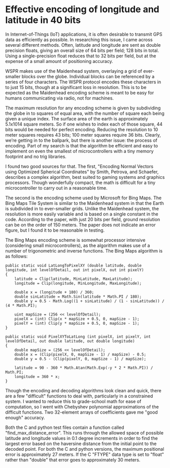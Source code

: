 # Effective encoding of longitude and latitude in 40 bits

In Internet-of-Things (IoT) applications, it is often desirable to transmit GPS data as efficiently as possible. In
researching this issue, I came across several different methods. Often, latitude and longitude are sent as double 
precision floats, giving an overall size of 64 bits per field; 128 bits in total. Using a single-precision float
reduces that to 32 bits per field, but at the expense of a small amount of positioning accuracy.

WSPR makes use of the Maidenhead system, overlaying a grid of ever-smaller blocks over the globe. Individual
blocks can be referenced by a series of four characters. The WSPR protocol encodes these characters in to just
15 bits, though at a significant loss in resolution. This is to be expected as the Maidenhead encoding scheme is
meant to be easy for humans communicating via radio, not for machines.

The maximum resolution for any encoding scheme is given by subdividing the globe in to squares of equal area, with 
the number of square each being given a unique index. The surface area of the earth is approximately 5.1x1014 square 
meters. So if one wishes to index each of those square, 44 bits would be needed for perfect encoding. Reducing the
resolution to 10 meter squares requires 43 bits; 100 meter squares require 36 bits. Clearly, we’re getting in to the 
ballpark, but there is another issue: the process of encoding. Part of my search is that the algorithm be efficient
and easy to implement on even the smallest of microcontrollers with a tiny memory footprint and no trig libraries.

I found two good sources for that. The first, "Encoding Normal Vectors using Optimized Spherical Coordinates" by 
Smith, Petrova, and Schaefer, describes a complex algorithm, best suited to gaming systems and graphics processors. 
Though wonderfully compact, the math is difficult for a tiny microcontroller to carry out in a reasonable time.

The second is the encoding scheme used by Microsoft for Bing Maps. The Bing Maps Tile System is similar to the
Maidenhead system in that the Earth is subdivided in to ever-smaller grids. Unlike the Maidenhead system, the
resolution is more easily variable and is based on a single constant in the code. According to the paper, with just 20
bits per field, ground resolution can be on the order of 150 meters. The paper does not indicate an error figure, but I
found it to be reasonable in testing.

The Bing Maps encoding scheme is somewhat processor intensive (considering small microcontrollers), as the
algorithm makes use of a number of trigonometric and inverse functions. The Bing Maps algorithm is as follows:

````
public static void LatLongToPixelXY (double latitude, double longitude, int levelOfDetail, out int pixelX, out int pixelY)  
{  
    latitude = Clip(latitude, MinLatitude, MaxLatitude);  
    longitude = Clip(longitude, MinLongitude, MaxLongitude);  

    double x = (longitude + 180) / 360;   
    double sinLatitude = Math.Sin(latitude * Math.PI / 180);  
    double y = 0.5 - Math.Log((1 + sinLatitude) / (1 - sinLatitude)) / (4 * Math.PI);  
  
    uint mapSize = (256 << levelOfDetail);  
    pixelX = (int) Clip(x * mapSize + 0.5, 0, mapSize - 1);  
    pixelY = (int) Clip(y * mapSize + 0.5, 0, mapSize - 1);  
}

public static void PixelXYToLatLong (int pixelX, int pixelY, int levelOfDetail, out double latitude, out double longitude)  
{  
    double mapSize = (256 << levelOfDetail);  
    double x = (Clip(pixelX, 0, mapSize - 1) / mapSize) - 0.5;  
    double y = 0.5 - (Clip(pixelY, 0, mapSize - 1) / mapSize);  
  
    latitude = 90 - 360 * Math.Atan(Math.Exp(-y * 2 * Math.PI)) / Math.PI;  
    longitude = 360 * x;  
}
````

Though the encoding and decoding algorithms look clean and quick, there are a few "difficult" functions to deal with,
particularly in a constrained system.  I wanted to reduce this to grade-school math for ease of computation, so I went
with Chebyshev polynomial approximations of the difficult functions.  Two 32-element arrays of coefficients gave me
"good enough" accuracy.

Both the C and python test files contain a function called "find_max_distance_error".  This runs through the allowed
space of possible latitude and longitude values in 0.1 degree increments in order to find the largest error based on
the haversine distance from the initial point to the decoded point.  For both the C and python versions, the maximum
positional error is approximately 27 meters.  If the C "FTYPE" data type is set to "float" rather than "double" that
error goes to approximately 30 meters.

